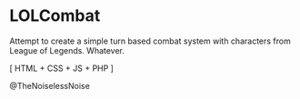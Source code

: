 # LOLCombat
Attempt to create a simple turn based combat system with characters from League of Legends.
Whatever.

[ HTML + CSS + JS + PHP ]

@TheNoiselessNoise
